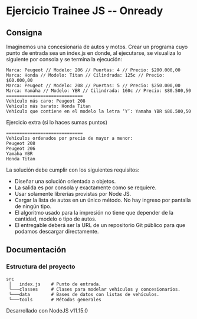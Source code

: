 # Ejercicio Trainee JS -- Onready


## Consigna

Imaginemos una concesionaria de autos y motos.
Crear un programa cuyo punto de entrada sea un index.js en donde, al ejecutarse, se visualiza lo siguiente por consola y se termina la ejecución:

```
Marca: Peugeot // Modelo: 206 // Puertas: 4 // Precio: $200.000,00
Marca: Honda // Modelo: Titan // Cilindrada: 125c // Precio: $60.000,00
Marca: Peugeot // Modelo: 208 // Puertas: 5 // Precio: $250.000,00
Marca: Yamaha // Modelo: YBR // Cilindrada: 160c // Precio: $80.500,50
=============================
Vehículo más caro: Peugeot 208
Vehículo más barato: Honda Titan
Vehículo que contiene en el modelo la letra ‘Y’: Yamaha YBR $80.500,50
```

Ejercicio extra (si lo haces sumas puntos)
```
=============================
Vehículos ordenados por precio de mayor a menor:
Peugeot 208
Peugeot 206
Yamaha YBR
Honda Titan
```


La solución debe cumplir con los siguientes requisitos:
  - Diseñar una solución orientada a objetos.  
  - La salida es por consola y exactamente como se requiere.  
  - Usar solamente librerías provistas por Node JS.  
  - Cargar la lista de autos en un único método. No hay ingreso por pantalla de ningún tipo.  
  - El algoritmo usado para la impresión no tiene que depender de la cantidad, modelo o tipo de autos.  
  - El entregable deberá ser la URL de un repositorio Git público para que podamos descargar directamente.  



## Documentación

### Estructura del proyecto

```
src
 │   index.js    # Punto de entrada.
 └───classes     # Clases para modelar vehículos y concesionarios.
 └───data        # Bases de datos con listas de vehículos.
 └───tools       # Métodos generales
```

Desarrollado con NodeJS v11.15.0
